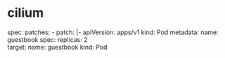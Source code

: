 # cilium

spec:
  patches:
    - patch: |-
        apiVersion: apps/v1
        kind: Pod
        metadata:
          name: guestbook
        spec:
          replicas: 2             
      target:
        name: guestbook
        kind: Pod